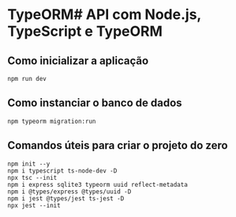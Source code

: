 # TypeORM# API com Node.js, TypeScript e TypeORM

## Como inicializar a aplicação
```
npm run dev
```

## Como instanciar o banco de dados
```
npm typeorm migration:run
```

## Comandos úteis para criar o projeto do zero
```
npm init --y
npm i typescript ts-node-dev -D
npx tsc --init
npm i express sqlite3 typeorm uuid reflect-metadata
npm i @types/express @types/uuid -D
npm i jest @types/jest ts-jest -D
npx jest --init
```
